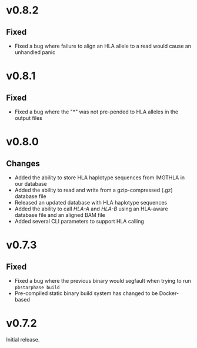 # v0.8.2
## Fixed
- Fixed a bug where failure to align an HLA allele to a read would cause an unhandled panic

# v0.8.1
## Fixed
- Fixed a bug where the "\*" was not pre-pended to HLA alleles in the output files

# v0.8.0
## Changes
- Added the ability to store HLA haplotype sequences from IMGTHLA in our database
- Added the ability to read and write from a gzip-compressed (.gz) database file
- Released an updated database with HLA haplotype sequences
- Added the ability to call _HLA-A_ and _HLA-B_ using an HLA-aware database file and an aligned BAM file
- Added several CLI parameters to support HLA calling

# v0.7.3
## Fixed
- Fixed a bug where the previous binary would segfault when trying to run `pbstarphase build`
- Pre-compiled static binary build system has changed to be Docker-based

# v0.7.2
Initial release.
